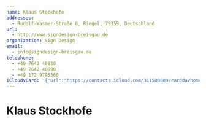```yaml
---
name: Klaus Stockhofe
addresses:
  - Rudolf-Wasmer-Straße 8, Riegel, 79359, Deutschland
url:
  - http://www.signdesign-breisgau.de
organization: Sign Design
email:
  - info@signdesign-breisgau.de
telephone:
  - +49 7642 40830
  - +49 7642 40890
  - +49 172 9795360
iCloudVCard: '{"url":"https://contacts.icloud.com/311500889/carddavhome/card/40561F10-E138-4786-8FBE-2722A6AAEF67.vcf","etag":"\"kmfha63o\"","data":"BEGIN:VCARD\r\nVERSION:3.0\r\nFN:\r\nN:Stockhofe;Klaus;;;\r\nUID:C7AAB8EC-6A1B-4E26-91F8-ABDDD976437C\r\nADR:;;Rudolf-Wasmer-Straße 8;Riegel;;79359;Deutschland;\r\nitem2.X-ABLABEL:_$!<HomePage>!$_\r\nPRODID:-//Apple Inc.//iOS 11.3.1//EN\r\nREV:2025-04-03T22:19:10Z\r\nURL:http://www.signdesign-breisgau.de\r\nORG:Sign Design;\r\nEMAIL:info@signdesign-breisgau.de\r\nTEL:+49 7642 40830\r\nTEL:+49 7642 40890\r\nTEL:+49 172 9795360\r\nEND:VCARD"}'
---
```

# Klaus Stockhofe